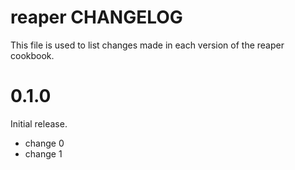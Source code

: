 # reaper CHANGELOG

This file is used to list changes made in each version of the reaper cookbook.

# 0.1.0

Initial release.

- change 0
- change 1

